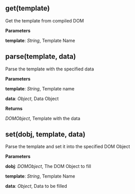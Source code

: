 get(template)
-------------
Get the template from compiled DOM



**Parameters**

**template**:  *String*,  Template Name

parse(template, data)
---------------------
Parse the template with the specified data



**Parameters**

**template**:  *String*,  Template name

**data**:  *Object*,  Data Object

**Returns**

*DOMObject*,  Template with the data

set(dobj, template, data)
-------------------------
Parse the template and set it into the specified DOM Object



**Parameters**

**dobj**:  *DOMObject*,  The DOM Object to fill

**template**:  *String*,  Template Name

**data**:  *Object*,  Data to be filled

